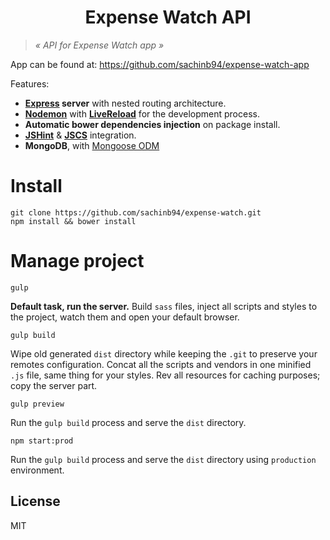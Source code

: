 <h1 align="center">Expense Watch API</h1>

> *« API for Expense Watch app »*

App can be found at: https://github.com/sachinb94/expense-watch-app

Features:

* **[Express](https://github.com/strongloop/express) server** with nested routing architecture.
* **[Nodemon](https://github.com/remy/nodemon)** with **[LiveReload](https://github.com/vohof/gulp-livereload)** for the development process.
* **Automatic bower dependencies injection** on package install.
* **[JSHint](https://github.com/jshint/jshint)** & **[JSCS](https://github.com/jscs-dev/node-jscs)** integration.
* **MongoDB**, with [Mongoose ODM](https://github.com/learnboost/mongoose)

# Install

    git clone https://github.com/sachinb94/expense-watch.git
    npm install && bower install


# Manage project

    gulp

**Default task, run the server.** Build `sass` files, inject all scripts and styles to the project, watch them and open your default browser.

    gulp build

Wipe old generated `dist` directory while keeping the `.git` to preserve your remotes configuration. Concat all the scripts and vendors in one minified `.js` file, same thing for your styles. Rev all resources for caching purposes; copy the server part.

    gulp preview

Run the `gulp build` process and serve the `dist` directory.

    npm start:prod

Run the `gulp build` process and serve the `dist` directory using `production` environment.


## License

MIT